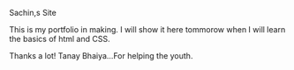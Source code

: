 Sachin,s  Site

This is my portfolio in making. I will show it here tommorow when I will learn the basics of html and CSS.

Thanks a lot! Tanay Bhaiya...For helping the youth.